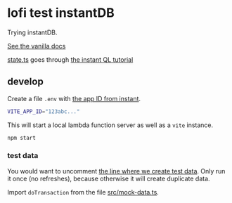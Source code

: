 # lofi test instantDB

Trying instantDB.

[See the vanilla docs](https://docs.instantdb.com/docs/start-vanilla)

[state.ts](./src/state.ts) goes through [the instant QL tutorial](https://docs.instantdb.com/docs/instaql)

## develop
Create a file `.env` with [the app ID from instant](https://www.instantdb.com/dash).

```sh
VITE_APP_ID="123abc..."
```

This will start a local lambda function server as well as a `vite` instance.

```sh
npm start
```

### test data
You would want to uncomment [the line where we create test data](https://github.com/nichoth/lofi-test-instantdb/blob/main/src/state.ts#L73). Only run it once (no refreshes), because otherwise it will create duplicate data.

Import `doTransaction` from the file [src/mock-data.ts](./src/mock-data.ts).
